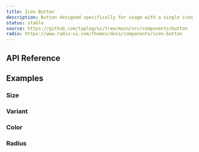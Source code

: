 ```yaml
---
title: Icon Button
description: Button designed specifically for usage with a single icon.
status: stable
source: https://github.com/typlog/ui/tree/main/src/components/button
radix: https://www.radix-ui.com/themes/docs/components/icon-button
---
```


<Example name="icon-button/Overview.vue" variant="hide" />

## API Reference

<PropsTable name="IconButton" />

## Examples

### Size

<Example name="icon-button/Size.vue" />

### Variant

<Example name="icon-button/Variant.vue" />

### Color

<Example name="icon-button/Color.vue" />

### Radius

<Example name="icon-button/Radius.vue" />
